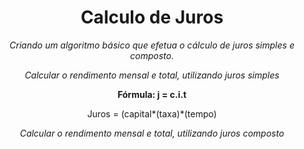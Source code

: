<h1 align="center">Calculo de Juros</h1>

<p align="center"><i>Criando um algoritmo básico que efetua o cálculo de juros simples e composto.</i></p>

<p align="center"><i>Calcular o rendimento mensal e total, utilizando juros simples</i></p>
<p align="center"><b>Fórmula: j = c.i.t</b></p>
<p align="center"> Juros = (capital*(taxa)*(tempo)</p>

<p align="center"><i>Calcular o rendimento mensal e total, utilizando juros composto</i></p>
